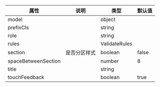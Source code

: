 属性 | 说明 | 类型 | 默认值 
------ | ------ | ------ | ---
model||object|
prefixCls||string|
role||string|
rules||ValidateRules|
section|是否分区样式|boolean|false
spaceBetweenSection||number|8
title||string|
touchFeedback||boolean|true